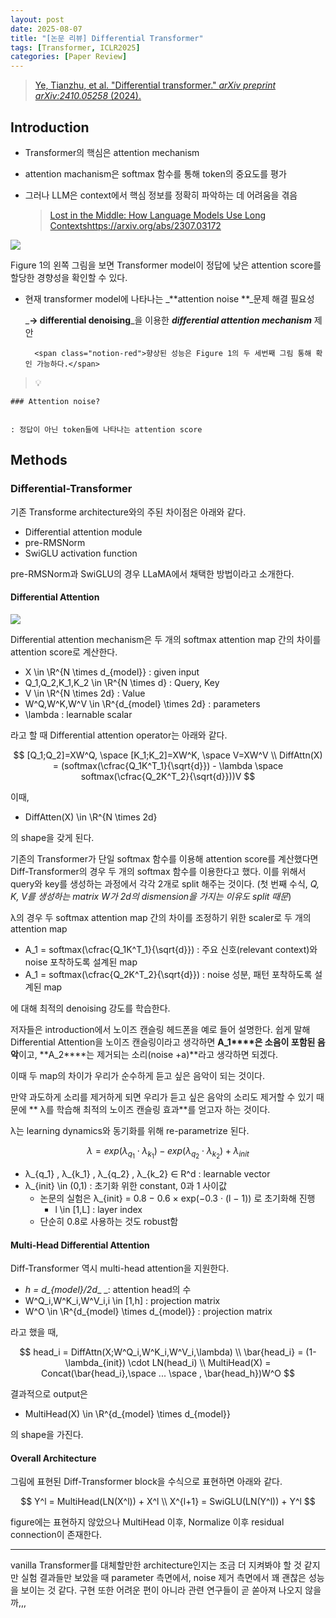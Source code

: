 ```yaml
---
layout: post
date: 2025-08-07
title: "[논문 리뷰] Differential Transformer"
tags: [Transformer, ICLR2025]
categories: [Paper Review]
---
```


> [Ye, Tianzhu, et al. "Differential transformer." ](https://arxiv.org/abs/2410.05258)[_arXiv preprint arXiv:2410.05258_](https://arxiv.org/abs/2410.05258)[ (2024).](https://arxiv.org/abs/2410.05258)



## Introduction

- Transformer의 핵심은 attention mechanism
- attention machanism은 softmax 함수를 통해 token의 중요도를 평가
- 그러나 LLM은 context에서 핵심 정보를 정확히 파악하는 데 어려움을 겪음

	> [Lost in the Middle: How Language Models Use Long Contextshttps://arxiv.org/abs/2307.03172](https://arxiv.org/abs/2307.03172)


![](https://prod-files-secure.s3.us-west-2.amazonaws.com/542b861c-36a8-4051-84e5-8804b6728dba/9083ea56-691a-4752-ae26-47f403431ac8/image.png?X-Amz-Algorithm=AWS4-HMAC-SHA256&X-Amz-Content-Sha256=UNSIGNED-PAYLOAD&X-Amz-Credential=ASIAZI2LB466R7LZY3W4%2F20250917%2Fus-west-2%2Fs3%2Faws4_request&X-Amz-Date=20250917T040118Z&X-Amz-Expires=3600&X-Amz-Security-Token=IQoJb3JpZ2luX2VjECQaCXVzLXdlc3QtMiJIMEYCIQD4%2BQ4mCcTmD%2B1XYW3ZXvcj4xI5CPXG3Mj3OHC85XF95AIhALbprikD9RAUxlTB4qY3tAi4DeHXiIsxADE4io7Jq4SeKogECJz%2F%2F%2F%2F%2F%2F%2F%2F%2F%2FwEQABoMNjM3NDIzMTgzODA1IgyBZ8lWZdwrrg%2FmaN0q3ANhEZHkcxNxjs27uayJecChMhu6EeOabdvRSQHbOrhfiFks5rhYhzg4vFUDixffWmDs1MhMZJJa29AuLItj5ULTI5FMo75Tw6Z0KoyZEG2fwSeGaOpbKh5BZvBAPqRxN0my05T6%2Bod3p3Mabbud680%2BTa2B%2BHniFhcLWLCRkBKnJkZTnBd2cfzUWTlBJNn%2FXHIRUuwG1pgfL9UbAdx42RGN8hZEKfkRGOLrJuUBRRYCiipwM2%2BczPscJvno%2Flb1%2FRD5CuG1afVNDxnvsxi%2FlFupuloIPgwP%2BQ0eWm3XwiqH%2F5koaiKmH0y1xWKbLOPC1%2FUcJWdfKnCUB0QCMpIm2ybvTieWnF9UB6QSnG9UW10BpEK%2F5BgX4fIwcOlqrB6UCUts47758iuYkdoBBj3ahxgrzMPj%2FziF5hpagSkidF4UclWaYhZLcb07oHHY%2FnG9PmNEjeRxvpMcUArPcJn%2BRIGONVPxiyjaHfZNFpz6t%2F729w%2BXDg0A3AIqAzZwwsBHFtTmLxLRsekU%2BU6vLZUrZqhbjtppckPwWsHOtWulmKnynDvjHpWfwFEc2iVZmBWJy%2BXvRxSXVciuwBWpXerHSF9VjqnbDo7gMCF9JgfxgensFexWD1rUYMbSxdO7ITC00qjGBjqkAbFKg9tQpyJdJvMHZJefHpxgb6Pt1aiX058wFUti8buTyQ1xHO7uTa4g8LnVXxi%2Bh5%2F1k9C%2FhSm8D0w4RwbKhVIq1iUqDeMdczM0TVRoimtTkk3PWNO4upCU5GYQUaqhNWypd70HPM7e6gKOqo0wQye6Y2FOpsetAoEeY28EikUUvgxloM%2FyqQNSmuNFERqN0MZ2C7Jp7HYkvGggCca1sHcU93Uu&X-Amz-Signature=253f8978a20cd039a56e35bba17c53c19f1aad7ddee2ce9f28a11d394931fed9&X-Amz-SignedHeaders=host&x-amz-checksum-mode=ENABLED&x-id=GetObject)


Figure 1의 왼쪽 그림을 보면 Transformer model이 정답에 낮은 attention score를 할당한 경향성을 확인할 수 있다.

- 현재 transformer model에 나타나는 _**attention noise **_문제 해결 필요성

	_**→ differential denoising**_을 이용한 _**differential attention mechanism**_ 제안


		<span class="notion-red">향상된 성능은 Figure 1의 두 세번째 그림 통해 확인 가능하다.</span>


> 💡 


	### Attention noise?


	: 정답이 아닌 token들에 나타나는 attention score



## Methods



### Differential-Transformer


기존 Transforme architecture와의 주된 차이점은 아래와 같다.

- Differential attention module
- pre-RMSNorm
- SwiGLU activation function

pre-RMSNorm과 SwiGLU의 경우 LLaMA에서 채택한 방법이라고 소개한다.



#### Differential Attention


![](https://prod-files-secure.s3.us-west-2.amazonaws.com/542b861c-36a8-4051-84e5-8804b6728dba/116d70b2-1963-4810-9167-f4c7d8a06e8f/image.png?X-Amz-Algorithm=AWS4-HMAC-SHA256&X-Amz-Content-Sha256=UNSIGNED-PAYLOAD&X-Amz-Credential=ASIAZI2LB466R7LZY3W4%2F20250917%2Fus-west-2%2Fs3%2Faws4_request&X-Amz-Date=20250917T040118Z&X-Amz-Expires=3600&X-Amz-Security-Token=IQoJb3JpZ2luX2VjECQaCXVzLXdlc3QtMiJIMEYCIQD4%2BQ4mCcTmD%2B1XYW3ZXvcj4xI5CPXG3Mj3OHC85XF95AIhALbprikD9RAUxlTB4qY3tAi4DeHXiIsxADE4io7Jq4SeKogECJz%2F%2F%2F%2F%2F%2F%2F%2F%2F%2FwEQABoMNjM3NDIzMTgzODA1IgyBZ8lWZdwrrg%2FmaN0q3ANhEZHkcxNxjs27uayJecChMhu6EeOabdvRSQHbOrhfiFks5rhYhzg4vFUDixffWmDs1MhMZJJa29AuLItj5ULTI5FMo75Tw6Z0KoyZEG2fwSeGaOpbKh5BZvBAPqRxN0my05T6%2Bod3p3Mabbud680%2BTa2B%2BHniFhcLWLCRkBKnJkZTnBd2cfzUWTlBJNn%2FXHIRUuwG1pgfL9UbAdx42RGN8hZEKfkRGOLrJuUBRRYCiipwM2%2BczPscJvno%2Flb1%2FRD5CuG1afVNDxnvsxi%2FlFupuloIPgwP%2BQ0eWm3XwiqH%2F5koaiKmH0y1xWKbLOPC1%2FUcJWdfKnCUB0QCMpIm2ybvTieWnF9UB6QSnG9UW10BpEK%2F5BgX4fIwcOlqrB6UCUts47758iuYkdoBBj3ahxgrzMPj%2FziF5hpagSkidF4UclWaYhZLcb07oHHY%2FnG9PmNEjeRxvpMcUArPcJn%2BRIGONVPxiyjaHfZNFpz6t%2F729w%2BXDg0A3AIqAzZwwsBHFtTmLxLRsekU%2BU6vLZUrZqhbjtppckPwWsHOtWulmKnynDvjHpWfwFEc2iVZmBWJy%2BXvRxSXVciuwBWpXerHSF9VjqnbDo7gMCF9JgfxgensFexWD1rUYMbSxdO7ITC00qjGBjqkAbFKg9tQpyJdJvMHZJefHpxgb6Pt1aiX058wFUti8buTyQ1xHO7uTa4g8LnVXxi%2Bh5%2F1k9C%2FhSm8D0w4RwbKhVIq1iUqDeMdczM0TVRoimtTkk3PWNO4upCU5GYQUaqhNWypd70HPM7e6gKOqo0wQye6Y2FOpsetAoEeY28EikUUvgxloM%2FyqQNSmuNFERqN0MZ2C7Jp7HYkvGggCca1sHcU93Uu&X-Amz-Signature=68f44bd01447a14b818382c46a4a78c6d6c91dcb93b1ea4377cfe4bd9e816b1f&X-Amz-SignedHeaders=host&x-amz-checksum-mode=ENABLED&x-id=GetObject)


Differential attention mechanism은 두 개의 softmax attention map 간의 차이를 attention score로 계산한다.

- X \in \R^{N \times d\_{model}} : given input
- Q\_1,Q\_2,K\_1,K\_2 \in \R^{N \times d} : Query, Key
- V \in \R^{N \times 2d} : Value
- W^Q,W^K,W^V \in \R^{d\_{model} \times 2d} : parameters
- \lambda : learnable scalar

라고 할 때 Differential attention operator는 아래와 같다.


$$
[Q_1;Q_2]=XW^Q, \space [K_1;K_2]=XW^K, \space V=XW^V \\
DiffAttn(X) = (softmax(\cfrac{Q_1K^T_1}{\sqrt{d}}) - \lambda \space softmax(\cfrac{Q_2K^T_2}{\sqrt{d}}))V
$$


이때,

- DiffAtten(X) \in \R^{N \times 2d}

의 shape을 갖게 된다.


기존의 Transformer가 단일 softmax 함수를 이용해 attention score를 계산했다면 Diff-Transformer의 경우 두 개의 softmax 함수를 이용한다고 했다. 이를 위해서 query와 key를 생성하는 과정에서 각각 2개로 split 해주는 것이다. <span class="notion-red">(첫 번째 수식, </span><span class="notion-red">_Q, K, V를 생성하는 matrix W가 2d의 dismension을 가지는 이유도 split 때문_</span><span class="notion-red">)</span>


 λ의 경우 두 softmax attention map 간의 차이를 조정하기 위한 scaler로 두 개의 attention map

- A\_1 = softmax(\cfrac{Q\_1K^T\_1}{\sqrt{d}}) : 주요 신호(relevant context)와 noise 포착하도록 설계된 map
- A\_1 = softmax(\cfrac{Q\_2K^T\_2}{\sqrt{d}}) : noise 성분, 패턴 포착하도록 설계된 map 

에 대해 최적의 denoising 강도를 학습한다.


저자들은 introduction에서 노이즈 캔슬링 헤드폰을 예로 들어 설명한다. 쉽게 말해 Differential Attention을 노이즈 캔슬링이라고 생각하면 **A\_1****은 소음이 포함된 음악**이고, **A\_2****는 제거되는 소리(noise +a)**라고 생각하면 되겠다. 


이때 두 map의 차이가 우리가 순수하게 듣고 싶은 음악이 되는 것이다. 


만약 과도하게 소리를 제거하게 되면 우리가 듣고 싶은 음악의 소리도 제거할 수 있기 때문에 ** λ를 학습해 최적의 노이즈 캔슬링 효과**를 얻고자 하는 것이다.


λ는 learning dynamics와 동기화를 위해 re-parametrize 된다.


$$
\lambda = exp(\lambda_{q_1} \cdot \lambda_{k_1}) - exp(\lambda_{q_2} \cdot \lambda_{k_2}) + \lambda_{init}
$$

- λ\_{q\_1} , λ\_{k\_1} , λ\_{q\_2} , λ\_{k\_2} ∈ R^d : learnable vector
- λ\_{init} \in (0,1) : 초기화 위한 constant, 0과 1 사이값
	- 논문의 실험은 λ\_{init} = 0.8 − 0.6 × exp(−0.3 · (l − 1)) 로 초기화해 진행
		- l \in [1,L] : layer index
	- 단순히 0.8로 사용하는 것도 robust함


#### **Multi-Head Differential Attention**


Diff-Transformer 역시 multi-head attention을 지원한다.

- _h = d\_{model}/2d__ _: attention head의 수
- W^Q\_i,W^K\_i,W^V\_i,i \in [1,h] : projection matrix
- W^O \in \R^{d\_{model} \times d\_{model}} : projection matrix

라고 했을 때,


$$
head_i = DiffAttn(X;W^Q_i,W^K_i,W^V_i,\lambda) \\
\bar{head_i} = (1-\lambda_{init}) \cdot LN(head_i) \\
MultiHead(X) = Concat(\bar{head_i},\space ... \space , \bar{head_h})W^O
$$


결과적으로 output은

- MultiHead(X) \in \R^{d\_{model} \times d\_{model}}

의 shape을 가진다.



#### Overall Architecture


그림에 표현된 Diff-Transformer block을 수식으로 표현하면 아래와 같다.


$$
Y^l = MultiHead(LN(X^l)) + X^l \\
X^{l+1} = SwiGLU(LN(Y^l)) + Y^l
$$


figure에는 표현하지 않았으나 MultiHead 이후, Normalize 이후 residual connection이 존재한다.


---


vanilla Transformer를 대체할만한 architecture인지는 조금 더 지켜봐야 할 것 같지만 실험 결과들만 보았을 때 parameter 측면에서, noise 제거 측면에서 꽤 괜찮은 성능을 보이는 것 같다. 구현 또한 어려운 편이 아니라 관련 연구들이 곧 쏟아져 나오지 않을까,,,

